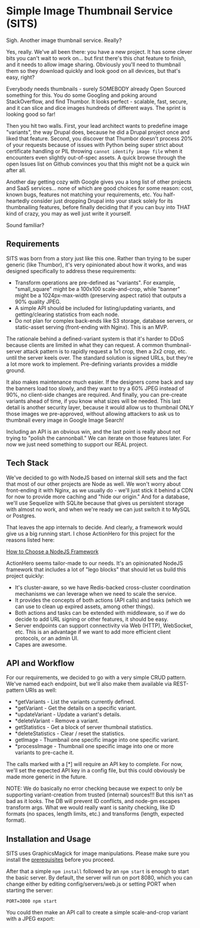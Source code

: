 # Simple Image Thumbnail Service (SITS)

Sigh. Another image thumbnail service. Really?

Yes, really. We've all been there: you have a new project. It has some
clever bits you can't wait to work on... but first there's this chat
feature to finish, and it needs to allow image sharing. Obviously you'll
need to thumbnail them so they download quickly and look good on all
devices, but that's easy, right?

Everybody needs thumbnails - surely SOMEBODY already Open Sourced
something for this. You do some Googling and poking around StackOverflow,
and find Thumbor. It looks perfect - scalable, fast, secure, and it can
slice and dice images hundreds of different ways. The sprint is looking
good so far!

Then you hit two walls. First, your lead architect wants to predefine
image "variants", the way Drupal does, because he did a Drupal project
once and liked that feature. Second, you discover that Thumbor doesn't
process 20% of your requests because of issues with Python being super
strict about certificate handling or PIL throwing `cannot identify
image file` when it encounters even slightly out-of-spec assets. A quick
browse through the open Issues list on Github convinces you that this
might not be a quick win after all.

Another day getting cozy with Google gives you a long list of other
projects and SaaS services... none of which are good choices for some
reason: cost, known bugs, features not matching your requirements, etc.
You half-heartedly consider just dropping Drupal into your stack solely
for its thumbnailing features, before finally deciding that if you can
buy into THAT kind of crazy, you may as well just write it yourself.

Sound familiar?

## Requirements

SITS was born from a story just like this one. Rather than trying to
be super generic (like Thumbor), it's very opinionated about how it
works, and was designed specifically to address these requirements:

* Transform operations are pre-defined as "variants". For example,
  "small_square" might be a 100x100 scale-and-crop, while "banner" might
  be a 1024px-max-width (preserving aspect ratio) that outputs
  a 90% quality JPEG.
* A simple API should be included for listing/updating variants, and
  getting/clearing statistics from each node.
* Do not plan for complex back-ends like S3 storage, database servers,
  or static-asset serving (front-ending with Nginx). This is an MVP.

The rationale behind a defined-variant system is that it's harder to DDoS
because clients are limited in what they can request. A common thumbnail-
server attack pattern is to rapidly request a 1x1 crop, then a 2x2 crop,
etc. until the server keels over. The standard solution is signed URLs,
but they're a lot more work to implement. Pre-defining variants provides
a middle ground.

It also makes maintenance much easier. If the designers come back and say
the banners load too slowly, and they want to try a 60% JPEG instead of
90%, no client-side changes are required. And finally, you can pre-create
variants ahead of time, if you know what sizes will be needed. This last
detail is another security layer, because it would allow us to thumbnail
ONLY those images we pre-approved, without allowing attackers to ask us
to thumbnail every image in Google Image Search!

Including an API is an obvious win, and the last point is really about
not trying to "polish the cannonball." We can iterate on those features
later. For now we just need something to support our REAL project.

## Tech Stack

We've decided to go with NodeJS based on internal skill sets and the
fact that most of our other projects are Node as well. We won't worry
about front-ending it with Nginx, as we usually do - we'll just stick
it behind a CDN for now to provide more caching and "hide our origin."
And for a database, we'll use Sequelize with SQLite because that gives
us persistent storage with almost no work, and when we're ready we can
just switch it to MySQL or Postgres.

That leaves the app internals to decide. And clearly, a framework would
give us a big running start. I chose ActionHero for this project for the
reasons listed here:

[How to Choose a NodeJS Framework](https://medium.com/@CodeAndBiscuits/how-to-choose-a-nodejs-framework-a8a44bf73ad4#.i9ooww31u)

ActionHero seems tailor-made to our needs. It's an opinionated NodeJS
framework that includes a lot of "lego blocks" that should let us build
this project quickly:

* It's cluster-aware, so we have Redis-backed cross-cluster coordination
mechanisms we can leverage when we need to scale the service.
* It provides the concepts of both actions (API calls) and tasks (which
we can use to clean up expired assets, among other things).
* Both actions and tasks can be extended with middleware, so if we do
decide to add URL signing or other features, it should be easy.
* Server endpoints can support connectivity via Web (HTTP), WebSocket,
etc. This is an advantage if we want to add more efficient client
protocols, or an admin UI.
* Capes are awesome.

## API and Workflow

For our requirements, we decided to go with a very simple CRUD pattern.
We've named each endpoint, but we'll also make them available via
REST-pattern URIs as well:

* *getVariants - List the variants currently defined.
* *getVariant - Get the details on a specific variant.
* *updateVariant - Update a variant's details.
* *deleteVariant - Remove a variant.
* getStatistics - Get a block of server thumbnail statistics.
* *deleteStatistics - Clear / reset the statistics.
* getImage - Thumbnail one specific image into one specific variant.
* *processImage - Thumbnail one specific image into one or more variants
to pre-cache it.

The calls marked with a [*] will require an API key to complete. For now,
we'll set the expected API key in a config file, but this could obviously
be made more generic in the future.

NOTE: We do basically no error checking because we expect to only be
supporting variant-creation from trusted (internal) sources!!! But this
isn't as bad as it looks. The DB will prevent ID conflicts, and node-gm
escapes transform args. What we would really want is sanity checking,
like ID formats (no spaces, length limits, etc.) and transforms (length,
 expected format).

## Installation and Usage

SITS uses GraphicsMagick for image manipulations. Please make sure you
install the [prerequisites](https://github.com/aheckmann/gm#getting-started)
before you proceed.

After that a simple `npm install` followed by an `npm start` is enough
to start the basic server. By default, the server will run on port 8080,
which you can change either by editing config/servers/web.js or setting
PORT when starting the server:

    PORT=3000 npm start

You could then make an API call to create a simple scale-and-crop
variant with a JPEG export:

